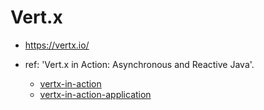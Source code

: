 # Vert.x

- https://vertx.io/

- ref: 'Vert.x in Action: Asynchronous and Reactive Java'.
  - [vertx-in-action](./vertx-in-action/README.adoc)
  - [vertx-in-action-application](./vertx-in-action-application/README.md)